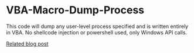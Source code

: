 # VBA-Macro-Dump-Process
This code will dump any user-level process specified and is written entirely in VBA. No shellcode injection or powershell used, only Windows API calls.

[Related blog post]()
